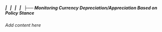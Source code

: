 ##### |   |   |   |   ├── Monitoring Currency Depreciation/Appreciation Based on Policy Stance

*Add content here*